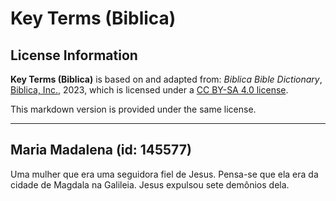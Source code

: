 # Key Terms (Biblica)

## License Information

**Key Terms (Biblica)** is based on and adapted from: _Biblica Bible Dictionary_, [Biblica, Inc.](https://www.biblica.com/), 2023, which is licensed under a [CC BY-SA 4.0 license](https://creativecommons.org/licenses/by-sa/4.0/legalcode.en).

This markdown version is provided under the same license.



--------------------------------

## Maria Madalena (id: 145577)

Uma mulher que era uma seguidora fiel de Jesus. Pensa\-se que ela era da cidade de Magdala na Galileia. Jesus expulsou sete demônios dela.


